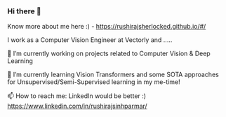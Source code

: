 ### Hi there 👋

Know more about me here :) - https://rushirajsherlocked.github.io/#/ 

I work as a Computer Vision Engineer at Vectorly and .....

🔭 I’m currently working on projects related to Computer Vision & Deep Learning

🌱 I’m currently learning Vision Transformers and some SOTA approaches for Unsupervised/Semi-Supervised learning in my me-time!

📫 How to reach me: LinkedIn would be better :) https://www.linkedin.com/in/rushirajsinhparmar/


<!--
**rushirajsherlocked/rushirajsherlocked** is a ✨ _special_ ✨ repository because its `README.md` (this file) appears on your GitHub profile.

Here are some ideas to get you started:

🔭 I’m currently working on projects related to Computer Vision & Deep Learning
🌱 I’m currently learning ...
👯 I’m looking to collaborate on ...
🤔 I’m looking for help with ...
💬 Ask me about ...
📫 How to reach me: ...
😄 Pronouns: ...
⚡ Fun fact: ...

